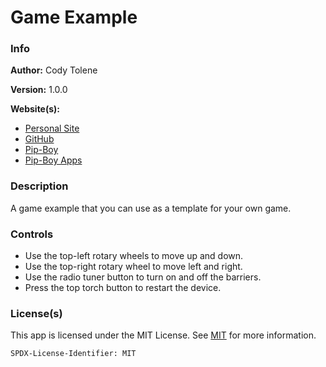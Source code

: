 # Game Example

### Info

**Author:** Cody Tolene

**Version:** 1.0.0

**Website(s):**

- [Personal Site](https://www.CodyTolene.com)
- [GitHub](https://github.com/CodyTolene)
- [Pip-Boy](https://www.Pip-Boy.com)
- [Pip-Boy Apps](https://github.com/CodyTolene/pip-boy-apps)

### Description

A game example that you can use as a template for your own game.

### Controls

- Use the top-left rotary wheels to move up and down.
- Use the top-right rotary wheel to move left and right.
- Use the radio tuner button to turn on and off the barriers.
- Press the top torch button to restart the device.

### License(s)

This app is licensed under the MIT License. See
[MIT](https://opensource.org/license/mit/) for more information.

`SPDX-License-Identifier: MIT`
